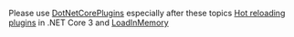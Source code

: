 Please use [DotNetCorePlugins](https://github.com/natemcmaster/DotNetCorePlugins) especially after these topics [Hot reloading plugins](https://github.com/natemcmaster/DotNetCorePlugins/issues/37) in .NET Core 3 and [LoadInMemory](https://github.com/natemcmaster/DotNetCorePlugins/pull/133)
